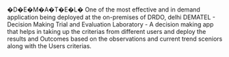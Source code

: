 �D�E�M�A�T�E�L�
One of the most effective and in demand application being deployed at the on-premises of DRDO, delhi
DEMATEL - Decision Making Trial and Evaluation Laboratory - A decision making app that helps in taking up the criterias from different users and deploy the results and Outcomes based on the observations and current trend sceniors along with the Users criterias.
